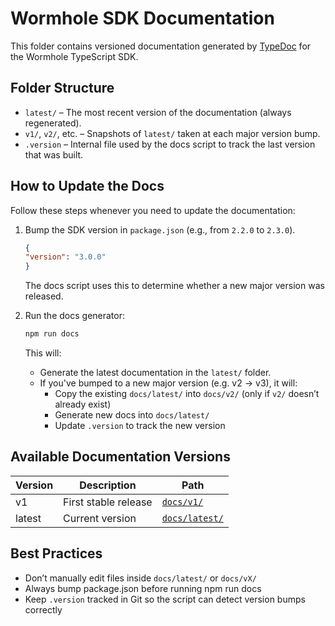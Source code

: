 # Wormhole SDK Documentation

This folder contains versioned documentation generated by [TypeDoc](https://typedoc.org/) for the Wormhole TypeScript SDK.

## Folder Structure

- `latest/` – The most recent version of the documentation (always regenerated).
- `v1/`, `v2/`, etc. – Snapshots of `latest/` taken at each major version bump.
- `.version` – Internal file used by the docs script to track the last version that was built.

## How to Update the Docs

Follow these steps whenever you need to update the documentation:

1. Bump the SDK version in `package.json` (e.g., from `2.2.0` to `2.3.0`).

    ```json
    {
    "version": "3.0.0"
    }
    ```

    The docs script uses this to determine whether a new major version was released.

2. Run the docs generator:

    ```bash
    npm run docs
    ```

    This will:
    - Generate the latest documentation in the `latest/` folder.
    - If you've bumped to a new major version (e.g. v2 → v3), it will:
        - Copy the existing `docs/latest/` into `docs/v2/` (only if `v2/` doesn’t already exist)
        - Generate new docs into `docs/latest/`
        - Update `.version` to track the new version

## Available Documentation Versions

| Version | Description            | Path              |
|---------|------------------------|-------------------|
| v1      | First stable release   | [`docs/v1/`](./v1) |
| latest  | Current version        | [`docs/latest/`](./latest) |

## Best Practices

- Don’t manually edit files inside `docs/latest/` or `docs/vX/`
- Always bump package.json before running npm run docs
- Keep `.version` tracked in Git so the script can detect version bumps correctly
